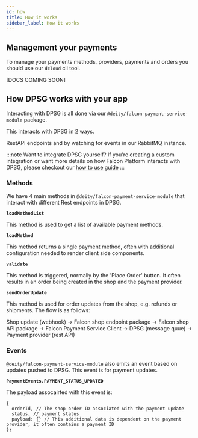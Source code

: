 ```yaml
---
id: how
title: How it works
sidebar_label: How it works
---
```


## Management your payments

To manage your payments methods, providers, payments and orders you should use our `dcloud` cli tool.

[DOCS COMING SOON]


## How DPSG works with your app

Interacting with DPSG is all done via our `@deity/falcon-payment-service-module` package.

This interacts with DPSG in 2 ways.

RestAPI endpoints and by watching for events in our RabbitMQ instance.


:::note Want to integrate DPSG yourself?
If you're creating a custom integration or want more details on how Falcon Platform interacts with DPSG, please checkout our [how to use guide](../getting-started/usage)
:::

### Methods

We have 4 main methods in `@deity/falcon-payment-service-module` that interact with different Rest endpoints in DPSG.

**`loadMethodList`**

This method is used to get a list of available payment methods.

**`loadMethod`**

This method returns a single payment method, often with additional configuration needed to render client side components.

**`validate`**

This method is triggered, normally by the 'Place Order' button. It often results in an order being created in the shop and the payment provider.

**`sendOrderUpdate`**

This method is used for order updates from the shop, e.g. refunds or shipments. The flow is as follows:

Shop update (webhook) -> Falcon shop endpoint package -> Falcon shop API package -> Falcon Payment Service Client -> DPSG (message quue) -> Payment provider (rest API)

### Events

`@deity/falcon-payment-service-module` also emits an event based on updates pushed to DPSG. This event is for payment updates.

**`PaymentEvents.PAYMENT_STATUS_UPDATED`**

The payload assocairted with this event is:

```
{
  orderId, // The shop order ID associated with the payment update
  status, // payment status
  payload: {} // This additional data is dependent on the payment provider, it often contains a payment ID
};
```
